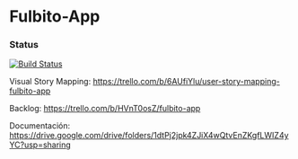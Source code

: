 # Fulbito-App 

### Status
[![Build Status](https://travis-ci.org/Maty11C/Fulbito-App.svg?branch=master)](https://travis-ci.org/Maty11C/Fulbito-App)

Visual Story Mapping: https://trello.com/b/6AUfiYlu/user-story-mapping-fulbito-app

Backlog: https://trello.com/b/HVnT0osZ/fulbito-app

Documentación: https://drive.google.com/drive/folders/1dtPj2jpk4ZJiX4wQtvEnZKgfLWIZ4yYC?usp=sharing
